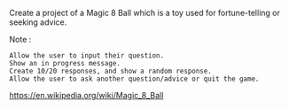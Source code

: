 
Create a project of a Magic 8 Ball which is a toy used for fortune-telling or seeking advice.

Note :

    Allow the user to input their question.
    Show an in progress message.
    Create 10/20 responses, and show a random response.
    Allow the user to ask another question/advice or quit the game.


https://en.wikipedia.org/wiki/Magic_8_Ball
